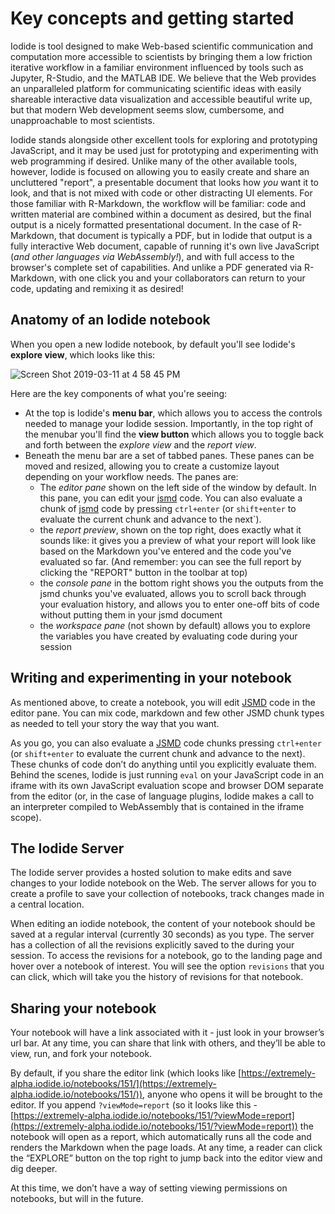 # Key concepts and getting started

Iodide is tool designed to make Web-based scientific communication and computation more accessible to scientists by bringing them a low friction iterative workflow in a familiar environment influenced by tools such as Jupyter, R-Studio, and the MATLAB IDE. We believe that the Web provides an unparalleled platform for communicating scientific ideas with easily shareable interactive data visualization and accessible beautiful write up, but that modern Web development seems slow, cumbersome, and unapproachable to most scientists.

Iodide stands alongside other excellent tools for exploring and prototyping JavaScript, and it may be used just for prototyping and experimenting with web programming if desired. Unlike many of the other available tools, however, Iodide is focused on allowing you to easily create and share an uncluttered "report", a presentable document that looks how _you_ want it to look, and that is not mixed with code or other distracting UI elements. For those familiar with R-Markdown, the workflow will be familiar: code and written material are combined within a document as desired, but the final output is a nicely formatted presentational document. In the case of R-Markdown, that document is typically a PDF, but in Iodide that output is a fully interactive Web document, capable of running it's own live JavaScript (_and other languages via WebAssembly!_), and with full access to the browser's complete set of capabilities. And unlike a PDF generated via R-Markdown, with one click you and your collaborators can return to your code, updating and remixing it as desired!

## Anatomy of an Iodide notebook

When you open a new Iodide notebook, by default you'll see Iodide's __explore view__, which looks like this:

![Screen Shot 2019-03-11 at 4 58 45 PM](https://user-images.githubusercontent.com/95735/54166135-08936e00-4421-11e9-9817-aca915831f42.png)

Here are the key components of what you're seeing:

- At the top is Iodide's __menu bar__, which allows you to access the controls needed to manage your Iodide session. Importantly, in the top right of the menubar you'll find the __view button__ which allows you to toggle back and forth between the _explore view_ and the _report view_.
- Beneath the menu bar are a set of tabbed panes. These panes can be moved and resized, allowing you to create a customize layout depending on your workflow needs. The panes are:
    - The _editor pane_ shown on the left side of the window by default. In this pane, you can edit your [jsmd](jsmd.md) code. You can also evaluate a chunk of [jsmd](jsmd.md) code by pressing `ctrl+enter` (or `shift+enter` to evaluate the current chunk and advance to the next`).
    - the _report preview_, shown on the top right, does exactly what it sounds like: it gives you a preview of what your report will look like based on the Markdown you've entered and the code you've evaluated so far. (And remember: you can see the full report by clicking the "REPORT" button in the toolbar at top)
    - the _console pane_ in the bottom right shows you the outputs from the jsmd chunks you've evaluated, allows you to scroll back through your evaluation history, and allows you to enter one-off bits of code without putting them in your jsmd document
    - the _workspace pane_ (not shown by default) allows you to explore the variables you have created by evaluating code during your session

## Writing and experimenting in your notebook

As mentioned above, to create a  notebook, you will edit [JSMD](jsmd.md) code in the editor pane. You can mix code, markdown and few other JSMD chunk types as needed to tell your story the way that you want.

As you go, you can also evaluate a [JSMD](jsmd.md) code chunks pressing `ctrl+enter` (or `shift+enter` to evaluate the current chunk and advance to the next). These chunks of code don’t do anything until you explicitly evaluate them. Behind the scenes, Iodide is just running `eval` on your JavaScript code in an iframe with its own JavaScript evaluation scope and browser DOM separate from the editor (or, in the case of language plugins, Iodide makes a call to an interpreter compiled to WebAssembly that is contained in the iframe scope).

## The Iodide Server

The Iodide server provides a hosted solution to make edits and save changes to your Iodide notebook on the Web. The server allows for you to create a profile to save your collection of notebooks, track changes made in a central location.

When editing an iodide notebook, the content of your notebook should be saved at a regular interval (currently 30 seconds) as you type. The server has a collection of all the revisions explicitly saved to the during your session. To access the revisions for a notebook, go to the landing page and hover over a notebook of interest. You will see the option `revisions` that you can click, which will take you the history of revisions for that notebook.


## Sharing your notebook

Your notebook will have a link associated with it - just look in your browser’s url bar. At any time, you can share that link with others, and they’ll be able to view, run, and fork your notebook.

By default, if you share the editor link (which looks like [https://extremely-alpha.iodide.io/notebooks/151/](https://extremely-alpha.iodide.io/notebooks/151/)), anyone who opens it will be brought to the editor. If you append `?viewMode=report` (so it looks like this - [https://extremely-alpha.iodide.io/notebooks/151/?viewMode=report](https://extremely-alpha.iodide.io/notebooks/151/?viewMode=report)) the notebook will open as a report, which automatically runs all the code and renders the Markdown when the page loads. At any time, a reader can click the “EXPLORE” button on the top right to jump back into the editor view and dig deeper.

At this time, we don’t have a way of setting viewing permissions on notebooks, but will in the future.


